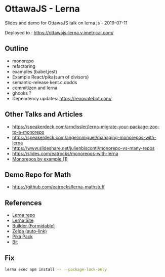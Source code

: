 # OttawaJS - Lerna

Slides and demo for OttawaJS talk on lerna.js - 2019-07-11

Deployed to : <https://ottawajs-lerna.v.imetrical.com/>

## Outline

- monorepo
- refactoring
- examples (babel,jest)
- Example React/pika(sum of divisors)
- semantic-release kent.c.dodds
- commitizen and lerna
- ghooks ?
- Dependency updates: https://renovatebot.com/

## Other Talks and Articles

- https://speakerdeck.com/arndissler/lerna-migrate-your-package-zoo-to-a-monorepo
- https://speakerdeck.com/angelmmiguel/managing-monorepos-with-lerna
- https://www.slideshare.net/julienbisconti/monorepo-vs-many-repos
- https://slides.com/eatrocks/monorepos-with-lerna
- [Monorepos by example (1)](https://codeburst.io/monorepos-by-example-part-1-3a883b49047e)

## Demo Repo for Math

- https://github.com/eatrocks/lerna-mathstuff

## References

- [Lerna repo](https://github.com/lerna/lerna)
- [Lerna Site](https://lerna.js.org/)
- [Builder (Formidable)](https://github.com/FormidableLabs/builder)
- [Zelda (auto-link)](https://github.com/feross/zelda)
- [Pika Pack](https://github.com/pikapkg/pack)
- [Bit](https://github.com/teambit/bit)


## Fix

```bash
lerna exec npm install -- --package-lock-only
```